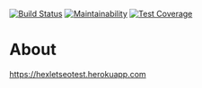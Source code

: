 [![Build Status](https://travis-ci.org/iyard/php-project-lvl4.svg?branch=master)](https://travis-ci.org/iyard/php-project-lvl4)
[![Maintainability](https://api.codeclimate.com/v1/badges/8b1e705298ed379a88ab/maintainability)](https://codeclimate.com/github/iyard/project-lvl3-s460/maintainability)
[![Test Coverage](https://api.codeclimate.com/v1/badges/8b1e705298ed379a88ab/test_coverage)](https://codeclimate.com/github/iyard/project-lvl3-s460/test_coverage)

# About

https://hexletseotest.herokuapp.com
